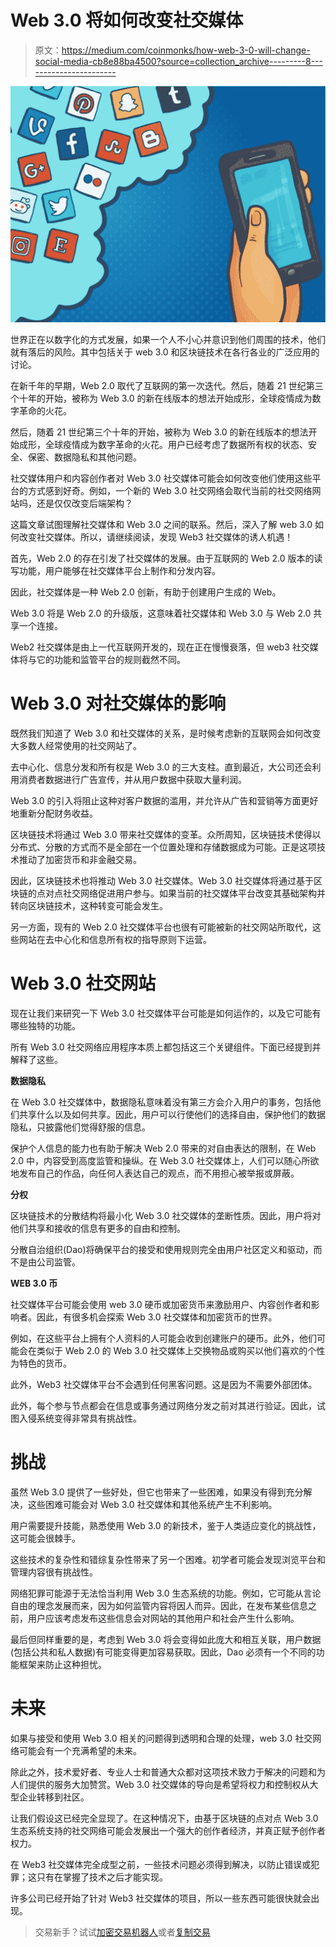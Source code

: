 # Web 3.0 将如何改变社交媒体

> 原文：<https://medium.com/coinmonks/how-web-3-0-will-change-social-media-cb8e88ba4500?source=collection_archive---------8----------------------->

![](img/5aa6993fe8285da7badc40f5dae277be.png)

世界正在以数字化的方式发展，如果一个人不小心并意识到他们周围的技术，他们就有落后的风险。其中包括关于 web 3.0 和区块链技术在各行各业的广泛应用的讨论。

在新千年的早期，Web 2.0 取代了互联网的第一次迭代。然后，随着 21 世纪第三个十年的开始，被称为 Web 3.0 的新在线版本的想法开始成形，全球疫情成为数字革命的火花。

然后，随着 21 世纪第三个十年的开始，被称为 Web 3.0 的新在线版本的想法开始成形，全球疫情成为数字革命的火花。用户已经考虑了数据所有权的状态、安全、保密、数据隐私和其他问题。

社交媒体用户和内容创作者对 Web 3.0 社交媒体可能会如何改变他们使用这些平台的方式感到好奇。例如，一个新的 Web 3.0 社交网络会取代当前的社交网络网站吗，还是仅仅改变后端架构？

这篇文章试图理解社交媒体和 Web 3.0 之间的联系。然后，深入了解 web 3.0 如何改变社交媒体。所以，请继续阅读，发现 Web3 社交媒体的诱人机遇！

首先，Web 2.0 的存在引发了社交媒体的发展。由于互联网的 Web 2.0 版本的读写功能，用户能够在社交媒体平台上制作和分发内容。

因此，社交媒体是一种 Web 2.0 创新，有助于创建用户生成的 Web。

Web 3.0 将是 Web 2.0 的升级版，这意味着社交媒体和 Web 3.0 与 Web 2.0 共享一个连接。

Web2 社交媒体是由上一代互联网开发的，现在正在慢慢衰落，但 web3 社交媒体将与它的功能和监管平台的规则截然不同。

# Web 3.0 对社交媒体的影响

既然我们知道了 Web 3.0 和社交媒体的关系，是时候考虑新的互联网会如何改变大多数人经常使用的社交网站了。

去中心化、信息分发和所有权是 Web 3.0 的三大支柱。直到最近，大公司还会利用消费者数据进行广告宣传，并从用户数据中获取大量利润。

Web 3.0 的引入将阻止这种对客户数据的滥用，并允许从广告和营销等方面更好地重新分配财务收益。

区块链技术将通过 Web 3.0 带来社交媒体的变革。众所周知，区块链技术使得以分布式、分散的方式而不是全部在一个位置处理和存储数据成为可能。正是这项技术推动了加密货币和非金融交易。

因此，区块链技术也将推动 Web 3.0 社交媒体。Web 3.0 社交媒体将通过基于区块链的点对点社交网络促进用户参与。如果当前的社交媒体平台改变其基础架构并转向区块链技术，这种转变可能会发生。

另一方面，现有的 Web 2.0 社交媒体平台也很有可能被新的社交网站所取代，这些网站在去中心化和信息所有权的指导原则下运营。

# Web 3.0 社交网站

现在让我们来研究一下 Web 3.0 社交媒体平台可能是如何运作的，以及它可能有哪些独特的功能。

所有 Web 3.0 社交网络应用程序本质上都包括这三个关键组件。下面已经提到并解释了这些。

**数据隐私**

在 Web 3.0 社交媒体中，数据隐私意味着没有第三方会介入用户的事务，包括他们共享什么以及如何共享。因此，用户可以行使他们的选择自由，保护他们的数据隐私，只披露他们觉得舒服的信息。

保护个人信息的能力也有助于解决 Web 2.0 带来的对自由表达的限制，在 Web 2.0 中，内容受到高度监管和操纵。在 Web 3.0 社交媒体上，人们可以随心所欲地发布自己的作品，向任何人表达自己的观点，而不用担心被举报或屏蔽。

**分权**

区块链技术的分散结构将最小化 Web 3.0 社交媒体的垄断性质。因此，用户将对他们共享和接收的信息有更多的自由和控制。

分散自治组织(Dao)将确保平台的接受和使用规则完全由用户社区定义和驱动，而不是由公司监管。

**WEB 3.0 币**

社交媒体平台可能会使用 web 3.0 硬币或加密货币来激励用户、内容创作者和影响者。因此，有很多机会探索 Web 3.0 社交媒体和加密货币的世界。

例如，在这些平台上拥有个人资料的人可能会收到创建账户的硬币。此外，他们可能会在类似于 Web 2.0 的 Web 3.0 社交媒体上交换物品或购买以他们喜欢的个性为特色的货币。

此外，Web3 社交媒体平台不会遇到任何黑客问题。这是因为不需要外部团体。

此外，每个参与节点都会在信息或事务通过网络分发之前对其进行验证。因此，试图入侵系统变得非常具有挑战性。

# 挑战

虽然 Web 3.0 提供了一些好处，但它也带来了一些困难，如果没有得到充分解决，这些困难可能会对 Web 3.0 社交媒体和其他系统产生不利影响。

用户需要提升技能，熟悉使用 Web 3.0 的新技术，鉴于人类适应变化的挑战性，这可能会很棘手。

这些技术的复杂性和错综复杂性带来了另一个困难。初学者可能会发现浏览平台和管理内容很有挑战性。

网络犯罪可能源于无法恰当利用 Web 3.0 生态系统的功能。例如，它可能从言论自由的理念发展而来，因为如何监管内容将因人而异。因此，在发布某些信息之前，用户应该考虑发布这些信息会对网站的其他用户和社会产生什么影响。

最后但同样重要的是，考虑到 Web 3.0 将会变得如此庞大和相互关联，用户数据(包括公共和私人数据)有可能变得更加容易获取。因此，Dao 必须有一个不同的功能框架来防止这种担忧。

# 未来

如果与接受和使用 Web 3.0 相关的问题得到透明和合理的处理，web 3.0 社交网络可能会有一个充满希望的未来。

除此之外，技术爱好者、专业人士和普通大众都对这项技术致力于解决的问题和为人们提供的服务大加赞赏。Web 3.0 社交媒体的导向是希望将权力和控制权从大型企业转移到社区。

让我们假设这已经完全显现了。在这种情况下，由基于区块链的点对点 Web 3.0 生态系统支持的社交网络可能会发展出一个强大的创作者经济，并真正赋予创作者权力。

在 Web3 社交媒体完全成型之前，一些技术问题必须得到解决，以防止错误或犯罪；这只有在掌握了技术之后才能实现。

许多公司已经开始了针对 Web3 社交媒体的项目，所以一些东西可能很快就会出现。

> 交易新手？试试[加密交易机器人](/coinmonks/crypto-trading-bot-c2ffce8acb2a)或者[复制交易](/coinmonks/top-10-crypto-copy-trading-platforms-for-beginners-d0c37c7d698c)